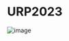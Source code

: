 # URP2023

![image](https://github.com/jaeyoon0531/URP2023/assets/97937116/9d5fdee1-6f14-436d-acad-01ec9bd51549)


